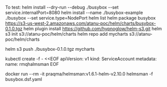 To test:
helm install --dry-run --debug ./busybox --set service.internalPort=8080
helm install --name ./busybox-example ./busybox --set service.type=NodePort
helm list
helm package busybox
https://s3-us-west-2.amazonaws.com/atanu-poc/helm/charts/busybox-0.1.0.tgz
helm plugin install https://github.com/hypnoglow/helm-s3.git
helm s3 init s3://atanu-poc/helm/charts
helm repo add mycharts s3://atanu-poc/helm/charts

helm s3 push ./busybox-0.1.0.tgz mycharts

kubectl create -f - <<EOF
apiVersion: v1
kind: ServiceAccount
metadata:
  name: rmqhalmsman
EOF

docker run --rm -it  praqma/helmsman:v1.6.1-helm-v2.10.0 helmsman -f busybox.dsf.yaml
